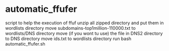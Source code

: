 # automatic_ffufer
script to help the execution of ffuf 
unzip all zipped directory and put them in wordlists directory
move subdomains-top1million-110000.txt to wordlists/DNS directory
move (if you wont tu use) the file in DNS2 directory to DNS directory
move ids.txt to wordlists directory
run bash automatic_ffufer.sh
